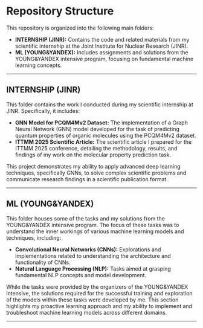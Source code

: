 # Repository Structure

This repository is organized into the following main folders:

* **INTERNSHIP (JINR):** Contains the code and related materials from my scientific internship at the Joint Institute for Nuclear Research (JINR).
* **ML (YOUNG&YANDEX):** Includes assignments and solutions from the YOUNG&YANDEX intensive program, focusing on fundamental machine learning concepts.

---

## INTERNSHIP (JINR)

This folder contains the work I conducted during my scientific internship at JINR. Specifically, it includes:

* **GNN Model for PCQM4Mv2 Dataset:** The implementation of a Graph Neural Network (GNN) model developed for the task of predicting quantum properties of organic molecules using the PCQM4Mv2 dataset.
* **ITTMM 2025 Scientific Article:** The scientific article I prepared for the ITTMM 2025 conference, detailing the methodology, results, and findings of my work on the molecular property prediction task.

This project demonstrates my ability to apply advanced deep learning techniques, specifically GNNs, to solve complex scientific problems and communicate research findings in a scientific publication format.

---

## ML (YOUNG&YANDEX)

This folder houses some of the tasks and my solutions from the YOUNG&YANDEX intensive program. The focus of these tasks was to understand the inner workings of various machine learning models and techniques, including:

* **Convolutional Neural Networks (CNNs):** Explorations and implementations related to understanding the architecture and functionality of CNNs.
* **Natural Language Processing (NLP):** Tasks aimed at grasping fundamental NLP concepts and model development.

While the tasks were provided by the organizers of the YOUNG&YANDEX intensive, the solutions required for the successful training and exploration of the models within these tasks were developed by me. This section highlights my proactive learning approach and my ability to implement and troubleshoot machine learning models across different domains.

---
